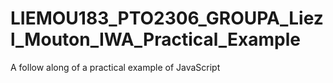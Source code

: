 # LIEMOU183_PTO2306_GROUPA_Liezl_Mouton_IWA_Practical_Example
 A follow along of a practical example of JavaScript
